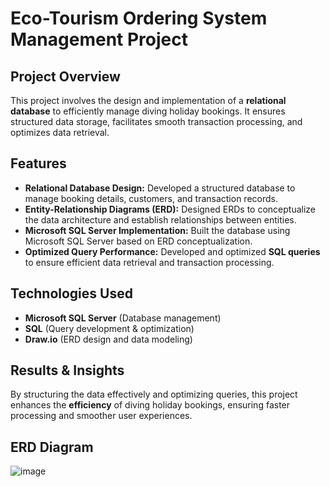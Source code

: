 # Eco-Tourism Ordering System Management Project 

## Project Overview
This project involves the design and implementation of a **relational database** to efficiently manage diving holiday bookings. It ensures structured data storage, facilitates smooth transaction processing, and optimizes data retrieval.

## Features
- **Relational Database Design:** Developed a structured database to manage booking details, customers, and transaction records.
- **Entity-Relationship Diagrams (ERD):** Designed ERDs to conceptualize the data architecture and establish relationships between entities.
- **Microsoft SQL Server Implementation:** Built the database using Microsoft SQL Server based on ERD conceptualization.
- **Optimized Query Performance:** Developed and optimized **SQL queries** to ensure efficient data retrieval and transaction processing.

## Technologies Used
- **Microsoft SQL Server** (Database management)
- **SQL** (Query development & optimization)
- **Draw.io** (ERD design and data modeling)

## Results & Insights
By structuring the data effectively and optimizing queries, this project enhances the **efficiency** of diving holiday bookings, ensuring faster processing and smoother user experiences.

## ERD Diagram
![image](https://github.com/user-attachments/assets/4a1a25d1-139b-4627-bc17-0d964e53b7d2)

